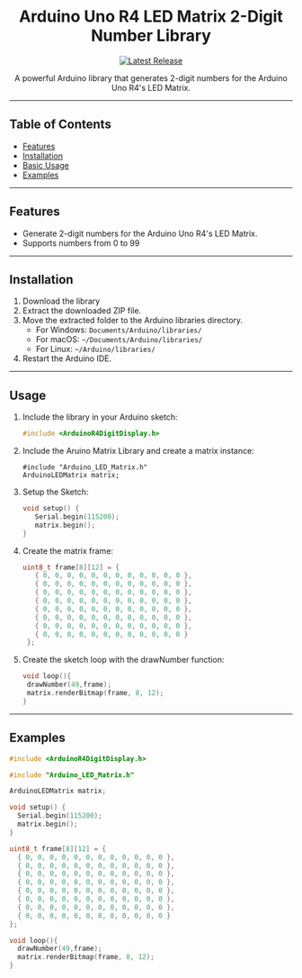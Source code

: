 <h1 align="center">Arduino Uno R4 LED Matrix 2-Digit Number Library</h1>

<p align="center">
  <a href="https://github.com/mgecawicz/Arduino_Uno_R4_2_Digit_Display/releases/latest">
    <img src="https://img.shields.io/github/v/release/mgecawicz/Arduino_Uno_R4_2_Digit_Display.svg?style=flat-square" alt="Latest Release">
  </a>
</p>

<p align="center">
  A powerful Arduino library that generates 2-digit numbers for the Arduino Uno R4's LED Matrix.
</p>

---

## Table of Contents

- [Features](#features)
- [Installation](#installation)
- [Basic Usage](#usage)
- [Examples](#examples)

---

## Features

- Generate 2-digit numbers for the Arduino Uno R4's LED Matrix.
- Supports numbers from 0 to 99

---

## Installation

1. Download the library
2. Extract the downloaded ZIP file.
3. Move the extracted folder to the Arduino libraries directory.
   - For Windows: `Documents/Arduino/libraries/`
   - For macOS: `~/Documents/Arduino/libraries/`
   - For Linux: `~/Arduino/libraries/`
4. Restart the Arduino IDE.

---

## Usage

1. Include the library in your Arduino sketch:
   ```cpp
   #include <ArduinoR4DigitDisplay.h>
   ```
2. Include the Aruino Matrix Library and create a matrix instance:
   ```ccp
   #include "Arduino_LED_Matrix.h"
   ArduinoLEDMatrix matrix;
   ```
3. Setup the Sketch:
   ```cpp
   void setup() {
      Serial.begin(115200);
      matrix.begin();
   }
   ```
4. Create the matrix frame:
   ```cpp
   uint8_t frame[8][12] = {
      { 0, 0, 0, 0, 0, 0, 0, 0, 0, 0, 0, 0 },
      { 0, 0, 0, 0, 0, 0, 0, 0, 0, 0, 0, 0 },
      { 0, 0, 0, 0, 0, 0, 0, 0, 0, 0, 0, 0 },
      { 0, 0, 0, 0, 0, 0, 0, 0, 0, 0, 0, 0 },
      { 0, 0, 0, 0, 0, 0, 0, 0, 0, 0, 0, 0 },
      { 0, 0, 0, 0, 0, 0, 0, 0, 0, 0, 0, 0 },
      { 0, 0, 0, 0, 0, 0, 0, 0, 0, 0, 0, 0 },
      { 0, 0, 0, 0, 0, 0, 0, 0, 0, 0, 0, 0 }
    };
   ```
5. Create the sketch loop with the drawNumber function:
   ```cpp
   void loop(){
    drawNumber(49,frame);
    matrix.renderBitmap(frame, 8, 12);
   }
   ```

---
## Examples
```cpp
#include <ArduinoR4DigitDisplay.h>

#include "Arduino_LED_Matrix.h"

ArduinoLEDMatrix matrix;

void setup() {
  Serial.begin(115200);
  matrix.begin();
}

uint8_t frame[8][12] = {
  { 0, 0, 0, 0, 0, 0, 0, 0, 0, 0, 0, 0 },
  { 0, 0, 0, 0, 0, 0, 0, 0, 0, 0, 0, 0 },
  { 0, 0, 0, 0, 0, 0, 0, 0, 0, 0, 0, 0 },
  { 0, 0, 0, 0, 0, 0, 0, 0, 0, 0, 0, 0 },
  { 0, 0, 0, 0, 0, 0, 0, 0, 0, 0, 0, 0 },
  { 0, 0, 0, 0, 0, 0, 0, 0, 0, 0, 0, 0 },
  { 0, 0, 0, 0, 0, 0, 0, 0, 0, 0, 0, 0 },
  { 0, 0, 0, 0, 0, 0, 0, 0, 0, 0, 0, 0 }
};

void loop(){
  drawNumber(49,frame);
  matrix.renderBitmap(frame, 8, 12);
}
```

   

